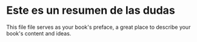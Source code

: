 # Este es un resumen de las dudas

This file file serves as your book's preface, a great place to describe your book's content and ideas.
